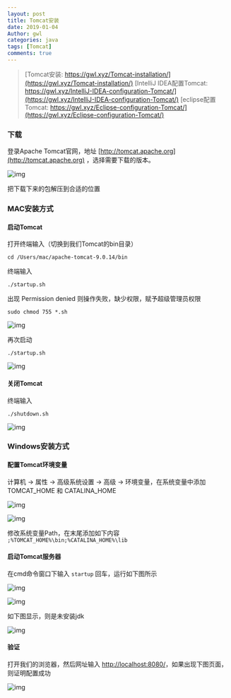 ```yaml
---
layout: post
title: Tomcat安装
date: 2019-01-04
Author: gwl
categories: java
tags: [Tomcat]
comments: true
---
```



> [Tomcat安装: https://gwl.xyz/Tomcat-installation/](https://gwl.xyz/Tomcat-installation/)
> [IntelliJ IDEA配置Tomcat: https://gwl.xyz/IntelliJ-IDEA-configuration-Tomcat/](https://gwl.xyz/IntelliJ-IDEA-configuration-Tomcat/)
> [eclipse配置Tomcat: https://gwl.xyz/Eclipse-configuration-Tomcat/](https://gwl.xyz/Eclipse-configuration-Tomcat/)


### 下载

登录Apache Tomcat官网，地址 [http://tomcat.apache.org](http://tomcat.apache.org) ，选择需要下载的版本。 

![img](https://github.com/mouos/mouos.github.io/blob/master/images/article_images/2019-01-04-Tomcat-installation/2019-01-04-Tomcat-installation-01.jpg?raw=true)

把下载下来的包解压到合适的位置

### MAC安装方式

#### 启动Tomcat

打开终端输入（切换到我们Tomcat的bin目录）

```
cd /Users/mac/apache-tomcat-9.0.14/bin
```

终端输入

```
./startup.sh
```

出现 Permission denied 则操作失败，缺少权限，赋予超级管理员权限

```
sudo chmod 755 *.sh
```

![img](https://github.com/mouos/mouos.github.io/blob/master/images/article_images/2019-01-04-Tomcat-installation/2019-01-04-Tomcat-installation-02.jpg?raw=true)

再次启动

```
./startup.sh
```

![img](https://github.com/mouos/mouos.github.io/blob/master/images/article_images/2019-01-04-Tomcat-installation/2019-01-04-Tomcat-installation-03.jpg?raw=true)

#### 关闭Tomcat

终端输入

```
./shutdown.sh
```

![img](https://github.com/mouos/mouos.github.io/blob/master/images/article_images/2019-01-04-Tomcat-installation/2019-01-04-Tomcat-installation-04.jpg?raw=true)


### Windows安装方式

#### 配置Tomcat环境变量

计算机 -> 属性 -> 高级系统设置 -> 高级 -> 环境变量，在系统变量中添加 TOMCAT_HOME 和 CATALINA_HOME

![img](https://github.com/mouos/mouos.github.io/blob/master/images/article_images/2019-01-04-Tomcat-installation/2019-01-04-Tomcat-installation-05.jpg?raw=true)

![img](https://github.com/mouos/mouos.github.io/blob/master/images/article_images/2019-01-04-Tomcat-installation/2019-01-04-Tomcat-installation-06.jpg?raw=true)

修改系统变量Path，在末尾添加如下内容
`;%TOMCAT_HOME%\bin;%CATALINA_HOME%\lib`

#### 启动Tomcat服务器

在cmd命令窗口下输入 `startup` 回车，运行如下图所示

![img](https://github.com/mouos/mouos.github.io/blob/master/images/article_images/2019-01-04-Tomcat-installation/2019-01-04-Tomcat-installation-07.jpg?raw=true)

![img](https://github.com/mouos/mouos.github.io/blob/master/images/article_images/2019-01-04-Tomcat-installation/2019-01-04-Tomcat-installation-08.jpg?raw=true)

如下图显示，则是未安装jdk

![img](https://github.com/mouos/mouos.github.io/blob/master/images/article_images/2019-01-04-Tomcat-installation/2019-01-04-Tomcat-installation-09.jpg?raw=true)

#### 验证

打开我们的浏览器，然后网址输入 [http://localhost:8080/](http://localhost:8080/)，如果出现下图页面，则证明配置成功 

![img](https://github.com/mouos/mouos.github.io/blob/master/images/article_images/2019-01-04-Tomcat-installation/2019-01-04-Tomcat-installation-10.jpg?raw=true)





